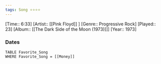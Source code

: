 ```yaml
---
tags: Song ⭐⭐⭐⭐ 
---
```

[Time:: 6:33]
[Artist:: [[Pink Floyd]] ]
[Genre:: Progressive Rock]
[Played:: 23]
[Album:: [[The Dark Side of the Moon (1973)]]]
[Year:: 1973]
### Dates
````dataview
TABLE Favorite_Song
WHERE Favorite_Song = [[Money]]
````